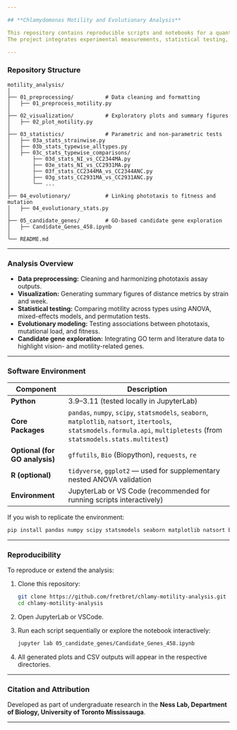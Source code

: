 ```yaml
---

## **Chlamydomonas Motility and Evolutionary Analysis**

This repository contains reproducible scripts and notebooks for a quantitative and evolutionary analysis of motility and phototaxis in *Chlamydomonas reinhardtii*.
The project integrates experimental measurements, statistical testing, and evolutionary modeling to examine how mutational variance and fitness relate to phototactic performance across mutation accumulation (MA) and natural isolate (NI) strains.

---
```


### **Repository Structure**

```
motility_analysis/
│
├── 01_preprocessing/          # Data cleaning and formatting
│   ├── 01_preprocess_motility.py
│
├── 02_visualization/          # Exploratory plots and summary figures
│   ├── 02_plot_motility.py
│
├── 03_statistics/             # Parametric and non-parametric tests
│   ├── 03a_stats_strainwise.py
│   ├── 03b_stats_typewise_alltypes.py
│   ├── 03c_stats_typewise_comparisons/
│       ├── 03d_stats_NI_vs_CC2344MA.py
│       ├── 03e_stats_NI_vs_CC2931MA.py
│       ├── 03f_stats_CC2344MA_vs_CC2344ANC.py
│       ├── 03g_stats_CC2931MA_vs_CC2931ANC.py
│       └── ...
│
├── 04_evolutionary/           # Linking phototaxis to fitness and mutation
│   ├── 04_evolutionary_stats.py
│
├── 05_candidate_genes/        # GO-based candidate gene exploration
│   ├── Candidate_Genes_458.ipynb
│
└── README.md
```

---

### **Analysis Overview**

* **Data preprocessing:** Cleaning and harmonizing phototaxis assay outputs.
* **Visualization:** Generating summary figures of distance metrics by strain and week.
* **Statistical testing:** Comparing motility across types using ANOVA, mixed-effects models, and permutation tests.
* **Evolutionary modeling:** Testing associations between phototaxis, mutational load, and fitness.
* **Candidate gene exploration:** Integrating GO term and literature data to highlight vision- and motility-related genes.

---

### **Software Environment**

| Component                      | Description                                                                                                                                                                 |
| ------------------------------ | --------------------------------------------------------------------------------------------------------------------------------------------------------------------------- |
| **Python**                     | 3.9–3.11 (tested locally in JupyterLab)                                                                                                                                     |
| **Core Packages**              | `pandas`, `numpy`, `scipy`, `statsmodels`, `seaborn`, `matplotlib`, `natsort`, `itertools`, `statsmodels.formula.api`, `multipletests` (from `statsmodels.stats.multitest`) |
| **Optional (for GO analysis)** | `gffutils`, `Bio` (Biopython), `requests`, `re`                                                                                                                             |
| **R (optional)**               | `tidyverse`, `ggplot2` — used for supplementary nested ANOVA validation                                                                                                     |
| **Environment**                | JupyterLab or VS Code (recommended for running scripts interactively)                                                                                                       |

If you wish to replicate the environment:

```bash
pip install pandas numpy scipy statsmodels seaborn matplotlib natsort biopython gffutils
```

---

### **Reproducibility**

To reproduce or extend the analysis:

1. Clone this repository:

   ```bash
   git clone https://github.com/fretbret/chlamy-motility-analysis.git
   cd chlamy-motility-analysis
   ```
2. Open JupyterLab or VSCode.
3. Run each script sequentially or explore the notebook interactively:

   ```bash
   jupyter lab 05_candidate_genes/Candidate_Genes_458.ipynb
   ```
4. All generated plots and CSV outputs will appear in the respective directories.

---

### **Citation and Attribution**

Developed as part of undergraduate research in the
**Ness Lab, Department of Biology, University of Toronto Mississauga**.

---
